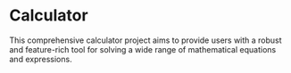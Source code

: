# Calculator
This comprehensive calculator project aims to provide users with a robust and feature-rich tool for solving a wide range of mathematical equations and expressions. 
